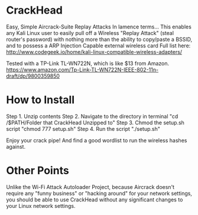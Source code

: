 # CrackHead
Easy, Simple Aircrack-Suite Replay Attacks
In lamence terms...
This enables any Kali Linux user to easily pull off a Wireless "Replay Attack" (steal router's password) with nothing more than the ability to copy/paste a BSSID, and to possess a ARP Injection Capable external wireless card
Full list here: http://www.codegeek.io/home/kali-linux-compatible-wireless-adapters/

Tested with a TP-Link TL-WN722N, which is like $13 from Amazon. https://www.amazon.com/Tp-Link-TL-WN722N-IEEE-802-11n-draft/dp/9800359850

# How to Install
Step 1. Unzip contents
Step 2. Navigate to the directory in terminal
"cd /$PATH/Folder that CrackHead Unzipped to"
Step 3. Chmod the setup.sh script
"chmod 777 setup.sh"
Step 4. Run the script
"./setup.sh"

Enjoy your crack pipe! And find a good wordlist to run the wireless hashes against.

# Other Points
Unlike the Wi-Fi Attack Autoloader Project, because Aircrack doesn't require any "funny business" or "hacking around" for your network settings, you should be able to use CrackHead without any significant changes to your Linux network settings.
